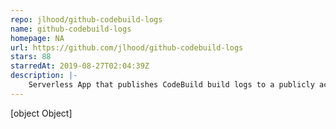```yaml
---
repo: jlhood/github-codebuild-logs
name: github-codebuild-logs
homepage: NA
url: https://github.com/jlhood/github-codebuild-logs
stars: 88
starredAt: 2019-08-27T02:04:39Z
description: |-
    Serverless App that publishes CodeBuild build logs to a publicly accessible location
---
```


[object Object]
